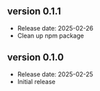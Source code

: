 version 0.1.1
-------------
* Release date: 2025-02-26
* Clean up npm package

version 0.1.0
-------------
* Release date: 2025-02-25
* Initial release
